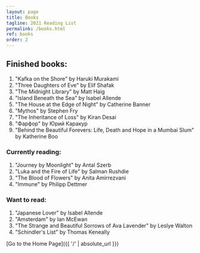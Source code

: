 ```yaml
---
layout: page
title: Books
tagline: 2021 Reading List
permalink: /books.html
ref: books
order: 2
---
```


<h2>Finished books:</h2>
<ol>
  <li>"Kafka on the Shore" by Haruki Murakami</li>
  <li>"Three Daughters of Eve" by Elif Shafak</li>
  <li>"The Midnight Library" by Matt Haig</li>
  <li>"Island Beneath the Sea" by Isabel Allende</li>
  <li>"The House at the Edge of Night" by Catherine Banner</li>
  <li>"Mythos" by Stephen Fry</li>
  <li>"The Inheritance of Loss" by Kiran Desai</li>
  <li>"Фарфор" by Юрий Каракур</li>
  <li>"Behind the Beautiful Forevers: Life, Death and Hope in a Mumbai Slum" by Katherine Boo</li>
</ol>

<h3>Currently reading:</h3>
<ol>
  <li>"Journey by Moonlight" by Antal Szerb</li>
  <li>"Luka and the Fire of Life" by Salman Rushdie</li>
  <li>"The Blood of Flowers" by Anita Amirrezvani</li>
  <li>"Immune" by Philipp Dettmer</li>
</ol>

<h3>Want to read:</h3>
<ol>
  <li>"Japanese Lover" by Isabel Allende</li>
  <li>"Amsterdam" by Ian McEwan</li>
  <li>"The Strange and Beautiful Sorrows of Ava Lavender" by Leslye Walton</li>
  <li>"Schindler's List" by Thomas Keneally</li>
</ol>

[Go to the Home Page]({{ '/' | absolute_url }})
